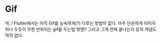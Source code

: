 # Gif

억..! Flutter에서는 아직 Gif를 능숙하게(?) 다루는 방법이 없다.
아주 단순하게 이미지 하나 두듯이 무한 반복되는 gif를 두는법 밖엔!!
그리고 그게 언제 끝나는지 등의 개념도 딱히 없다.